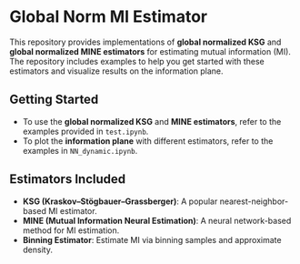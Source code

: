 # Global Norm MI Estimator

This repository provides implementations of **global normalized KSG** and **global normalized MINE estimators** for estimating mutual information (MI). The repository includes examples to help you get started with these estimators and visualize results on the information plane.

## Getting Started

- To use the **global normalized KSG** and **MINE estimators**, refer to the examples provided in `test.ipynb`.
- To plot the **information plane** with different estimators, refer to the examples in `NN_dynamic.ipynb`.



## Estimators Included

- **KSG (Kraskov–Stögbauer–Grassberger)**: A popular nearest-neighbor-based MI estimator.
- **MINE (Mutual Information Neural Estimation)**: A neural network-based method for MI estimation.
- **Binning Estimator**: Estimate MI via binning samples and approximate density.
